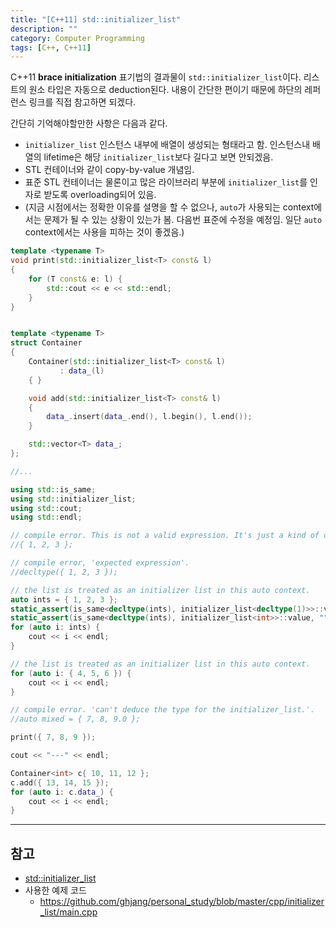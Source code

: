 ```yaml
---
title: "[C++11] std::initializer_list"
description: ""
category: Computer Programming
tags: [C++, C++11]
---
```


C++11 **brace initialization** 표기법의 결과물이 `std::initializer_list`이다. 리스트의 원소 타입은 자동으로 deduction된다. 내용이 간단한 편이기 때문에 하단의 레퍼런스 링크를 직접 참고하면 되겠다.

간단히 기억해야할만한 사항은 다음과 같다.

+ `initializer_list` 인스턴스 내부에 배열이 생성되는 형태라고 함. 인스턴스내 배열의 lifetime은 해당 `initializer_list`보다 길다고 보면 안되겠음.
+ STL 컨테이너와 같이 copy-by-value 개념임.
+ 표준 STL 컨테이너는 물론이고 많은 라이브러리 부분에 `initializer_list`를 인자로 받도록 overloading되어 있음.
+ (지금 시점에서는 정확한 이유를 설명을 할 수 없으나, `auto`가 사용되는 context에서는 문제가 될 수 있는 상황이 있는가 봄. 다음번 표준에 수정을 예정임. 일단 `auto` context에서는 사용을 피하는 것이 좋겠음.)

```cpp
template <typename T>
void print(std::initializer_list<T> const& l)
{
    for (T const& e: l) {
        std::cout << e << std::endl;
    }
}


template <typename T>
struct Container
{
    Container(std::initializer_list<T> const& l)
           : data_(l)
    { }

    void add(std::initializer_list<T> const& l)
    {
        data_.insert(data_.end(), l.begin(), l.end());
    }

    std::vector<T> data_;
};

//...

using std::is_same;
using std::initializer_list;
using std::cout;
using std::endl;

// compile error. This is not a valid expression. It's just a kind of comma-separated integers with braces, which is not valid.
//{ 1, 2, 3 };

// compile error, 'expected expression'.
//decltype({ 1, 2, 3 });

// the list is treated as an initializer list in this auto context.
auto ints = { 1, 2, 3 };
static_assert(is_same<decltype(ints), initializer_list<decltype(1)>>::value, "");
static_assert(is_same<decltype(ints), initializer_list<int>>::value, "");
for (auto i: ints) {
	cout << i << endl;
}

// the list is treated as an initializer list in this auto context.
for (auto i: { 4, 5, 6 }) {
	cout << i << endl;
}

// compile error. 'can't deduce the type for the initializer_list.'.
//auto mixed = { 7, 8, 9.0 };

print({ 7, 8, 9 });

cout << "---" << endl;

Container<int> c{ 10, 11, 12 };
c.add({ 13, 14, 15 });
for (auto i: c.data_) {
	cout << i << endl;
}
```

---

## 참고
+ [std::initializer_list](http://en.cppreference.com/w/cpp/utility/initializer_list)
+ 사용한 예제 코드
    - <https://github.com/ghjang/personal_study/blob/master/cpp/initializer_list/main.cpp>
